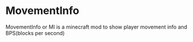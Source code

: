 # MovementInfo
MovementInfo or MI is a minecraft mod to show player movement info and BPS(blocks per second)
